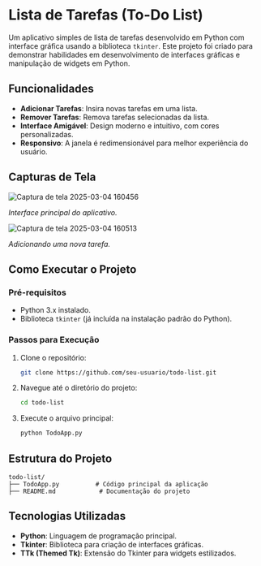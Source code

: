 # Lista de Tarefas (To-Do List)

Um aplicativo simples de lista de tarefas desenvolvido em Python com interface gráfica usando a biblioteca `tkinter`. Este projeto foi criado para demonstrar habilidades em desenvolvimento de interfaces gráficas e manipulação de widgets em Python.

## Funcionalidades

- **Adicionar Tarefas**: Insira novas tarefas em uma lista.
- **Remover Tarefas**: Remova tarefas selecionadas da lista.
- **Interface Amigável**: Design moderno e intuitivo, com cores personalizadas.
- **Responsivo**: A janela é redimensionável para melhor experiência do usuário.

## Capturas de Tela

![Captura de tela 2025-03-04 160456](https://github.com/user-attachments/assets/92ac5844-43ae-47eb-a424-0ceb10d32da5)

*Interface principal do aplicativo.*

![Captura de tela 2025-03-04 160513](https://github.com/user-attachments/assets/ca39eb6f-a54b-4e04-99f7-805c59c14766)

*Adicionando uma nova tarefa.*

## Como Executar o Projeto

### Pré-requisitos

- Python 3.x instalado.
- Biblioteca `tkinter` (já incluída na instalação padrão do Python).

### Passos para Execução

1. Clone o repositório:
   ```bash
   git clone https://github.com/seu-usuario/todo-list.git
   ```

2. Navegue até o diretório do projeto:
   ```bash
   cd todo-list
   ```

3. Execute o arquivo principal:
   ```bash
   python TodoApp.py
   ```

## Estrutura do Projeto

```
todo-list/
├── TodoApp.py          # Código principal da aplicação
├── README.md            # Documentação do projeto
```

## Tecnologias Utilizadas

- **Python**: Linguagem de programação principal.
- **Tkinter**: Biblioteca para criação de interfaces gráficas.
- **TTk (Themed Tk)**: Extensão do Tkinter para widgets estilizados.
